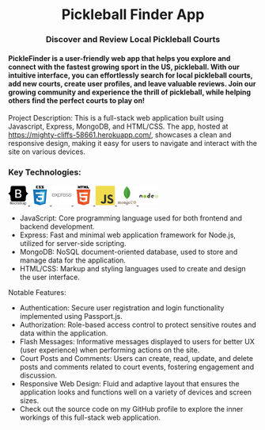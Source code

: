 
<h1 align="center">Pickleball Finder App</h1>
<h3 align="center">Discover and Review Local Pickleball Courts</h3>
 
<h4>PickleFinder is a user-friendly web app that helps you explore and connect with the fastest growing sport in the US, pickleball. With our intuitive interface, you can effortlessly search for local pickleball courts, add new courts, create user profiles, and leave valuable reviews. Join our growing community and experience the thrill of pickleball, while helping others find the perfect courts to play on!</h4>

Project Description: This is a full-stack web application built using Javascript, Express, MongoDB, and HTML/CSS. The app, hosted at https://mighty-cliffs-58661.herokuapp.com/, showcases a clean and responsive design, making it easy for users to navigate and interact with the site on various devices.

<h3>Key Technologies:</h3>
<p align="left"> <a href="https://getbootstrap.com" target="_blank" rel="noreferrer"> <img src="https://raw.githubusercontent.com/devicons/devicon/master/icons/bootstrap/bootstrap-plain-wordmark.svg" alt="bootstrap" width="40" height="40"/> </a> <a href="https://www.w3schools.com/css/" target="_blank" rel="noreferrer"> <img src="https://raw.githubusercontent.com/devicons/devicon/master/icons/css3/css3-original-wordmark.svg" alt="css3" width="40" height="40"/> </a> <a href="https://expressjs.com" target="_blank" rel="noreferrer"> <img src="https://raw.githubusercontent.com/devicons/devicon/master/icons/express/express-original-wordmark.svg" alt="express" width="40" height="40"/> </a> <a href="https://www.w3.org/html/" target="_blank" rel="noreferrer"> <img src="https://raw.githubusercontent.com/devicons/devicon/master/icons/html5/html5-original-wordmark.svg" alt="html5" width="40" height="40"/> </a> <a href="https://developer.mozilla.org/en-US/docs/Web/JavaScript" target="_blank" rel="noreferrer"> <img src="https://raw.githubusercontent.com/devicons/devicon/master/icons/javascript/javascript-original.svg" alt="javascript" width="40" height="40"/> </a> <a href="https://www.mongodb.com/" target="_blank" rel="noreferrer"> <img src="https://raw.githubusercontent.com/devicons/devicon/master/icons/mongodb/mongodb-original-wordmark.svg" alt="mongodb" width="40" height="40"/> </a> <a href="https://nodejs.org" target="_blank" rel="noreferrer"> <img src="https://raw.githubusercontent.com/devicons/devicon/master/icons/nodejs/nodejs-original-wordmark.svg" alt="nodejs" width="40" height="40"/> </a> </p>

- JavaScript: Core programming language used for both frontend and backend development.
- Express: Fast and minimal web application framework for Node.js, utilized for server-side scripting.
- MongoDB: NoSQL document-oriented database, used to store and manage data for the application.
- HTML/CSS: Markup and styling languages used to create and design the user interface.

Notable Features:

- Authentication: Secure user registration and login functionality implemented using Passport.js.<br>
- Authorization: Role-based access control to protect sensitive routes and data within the application.
- Flash Messages: Informative messages displayed to users for better UX (user experience) when performing actions on the site.
- Court Posts and Comments: Users can create, read, update, and delete posts and comments related to court events, fostering engagement and discussion.
- Responsive Web Design: Fluid and adaptive layout that ensures the application looks and functions well on a variety of devices and screen sizes.
- Check out the source code on my GitHub profile to explore the inner workings of this full-stack web application.
